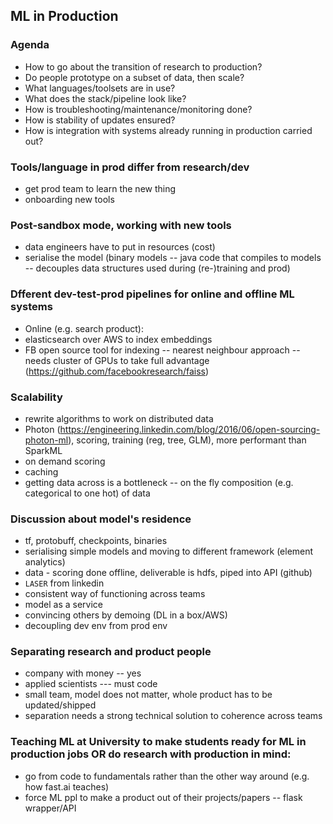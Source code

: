 ## ML in Production

### Agenda
- How to go about the transition of research to production?
- Do people prototype on a subset of data, then scale?
- What languages/toolsets are in use?
- What does the stack/pipeline look like?
- How is troubleshooting/maintenance/monitoring done?
- How is stability of updates ensured?
- How is integration with systems already running in production carried out?

### Tools/language in prod differ from research/dev
- get prod team to learn the new thing 
- onboarding new tools

### Post-sandbox mode, working with new tools 
- data engineers have to put in resources (cost)
- serialise the model (binary models -- java code that compiles to models -- decouples data structures used during (re-)training and prod)


### Dfferent dev-test-prod pipelines for online and offline ML systems
- Online (e.g. search product):
- elasticsearch over AWS to index embeddings
- FB open source tool for indexing -- nearest neighbour approach -- needs cluster of GPUs to take full advantage (https://github.com/facebookresearch/faiss)

### Scalability
- rewrite algorithms to work on distributed data
- Photon (https://engineering.linkedin.com/blog/2016/06/open-sourcing-photon-ml), scoring, training (reg, tree, GLM), more performant than SparkML
- on demand scoring
- caching
- getting data across is a bottleneck 
    -- on the fly composition (e.g. categorical to one hot) of data 


### Discussion about model's residence
- tf, protobuff, checkpoints, binaries 
- serialising simple models and moving to different framework (element analytics)
- data - scoring done offline, deliverable is hdfs, piped into API (github)
- `LASER` from linkedin
- consistent way of functioning across teams
- model as a service
- convincing others by demoing (DL in a box/AWS)
- decoupling dev env from prod env


### Separating research and product people
- company with money -- yes
- applied scientists --- must code
- small team, model does not matter, whole product has to be updated/shipped
- separation needs a strong technical solution to coherence across teams

### Teaching ML at University to make students ready for ML in production jobs OR do research with production in mind:
- go from code to fundamentals rather than the other way around (e.g. how fast.ai teaches)
- force ML ppl to make a product out of their projects/papers -- flask wrapper/API
